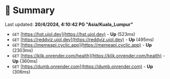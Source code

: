 # 📖 Summary
Last updated: **20/4/2024, 4:10:42 PG "Asia/Kuala_Lumpur"**

- `GET` [https://hst.ujol.dev](https://hst.ujol.dev) - **Up** (523ms)
- `GET` [https://reddviz.ujol.dev](https://reddviz.ujol.dev) - **Up** (495ms)
- `GET` [https://memeapi.cyclic.app](https://memeapi.cyclic.app) - **Up** (2303ms)
- `GET` [https://klik.onrender.com/health](https://klik.onrender.com/health) - **Up** (360ms)
- `GET` [https://dumb.onrender.com](https://dumb.onrender.com) - **Up** (306ms)
